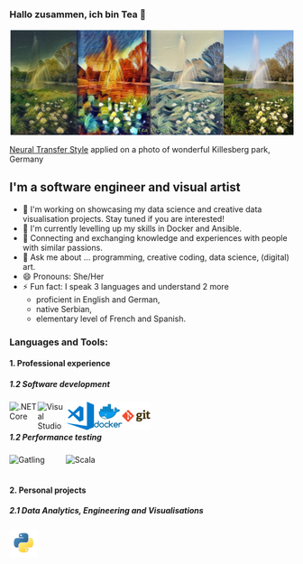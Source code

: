 ### Hallo zusammen, ich bin Tea  👋

 <img alt="GIF" src="https://github.com/teaprokic/teaprokic/blob/main/Banner.png" />
 <p><a href="https://www.tensorflow.org/tutorials/generative/style_transfer" title="Neural Transfer Style">Neural Transfer Style</a> applied on a photo of wonderful Killesberg park, Germany </p> 

## I'm a software engineer and visual artist 
- 🔭 I'm working on showcasing my data science and creative data visualisation projects. Stay tuned if you are interested!
- 🌱 I'm currently levelling up my skills in Docker and Ansible.
- 👯 Connecting and exchanging knowledge and experiences with people with similar passions. 
- 💬 Ask me about ... programming, creative coding, data science, (digital) art. 
- 😄 Pronouns: She/Her
- ⚡ Fun fact: I speak 3 languages and understand 2 more
  - proficient in English and German,
  - native Serbian,
  - elementary level of French and Spanish. 

### Languages and Tools:

#### 1. Professional experience 

##### 1.2 Software development
<img align="left" alt=".NET Core" width="50px" src="https://upload.wikimedia.org/wikipedia/commons/e/ee/.NET_Core_Logo.svg" />
<img align="left" alt="Visual Studio" width="50px" src="https://upload.wikimedia.org/wikipedia/commons/c/cd/Visual_Studio_2017_Logo.svg" />
<img align="left" alt="Visual Studio Code" width="50px" src="https://raw.githubusercontent.com/github/explore/80688e429a7d4ef2fca1e82350fe8e3517d3494d/topics/visual-studio-code/visual-studio-code.png" />
<img align="left" alt="Docker" width="50px" src="https://raw.githubusercontent.com/github/explore/80688e429a7d4ef2fca1e82350fe8e3517d3494d/topics/docker/docker.png" />
<img align="left" alt="Git" width="50px" src="https://raw.githubusercontent.com/github/explore/80688e429a7d4ef2fca1e82350fe8e3517d3494d/topics/git/git.png"  />

<br /> <br />
##### 1.2 Performance testing
<img align="left" alt="Gatling" width="100px" src="https://upload.wikimedia.org/wikipedia/commons/e/ea/Gatling-logo.png" />
<img align="left" alt="Scala" width="100px" src="https://upload.wikimedia.org/wikipedia/commons/3/39/Scala-full-color.svg" />
<br /> <br />

#### 2. Personal projects 
##### 2.1 Data Analytics, Engineering and Visualisations
<img align="left" alt="python" width="50px" src="https://raw.githubusercontent.com/github/explore/80688e429a7d4ef2fca1e82350fe8e3517d3494d/topics/python/python.png" />
<br /> <br />
